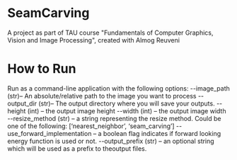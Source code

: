 # SeamCarving

A project as part of TAU course "Fundamentals of Computer Graphics, Vision and Image Processing", created with Almog Reuveni


# How to Run
Run as a command-line application with the following options:
  --image_path (str)– An absolute/relative path to the image you want to process
  --output_dir (str)– The output directory where you will save your outputs.
  --height (int) – the output image height
  --width (int) – the output image width
  --resize_method (str) – a string representing the resize method. Could be one of the following: [‘nearest_neighbor’,  ‘seam_carving’]
  --use_forward_implementation – a boolean flag indicates if forward looking energy function is used or not.
  --output_prefix (str) – an optional string which will be used as a prefix to theoutput files.
